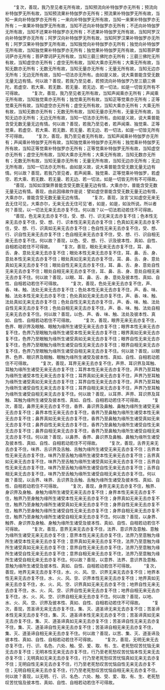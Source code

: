 <!-- { "loadSidebar": true } -->
　　“复次，善现，我乃至见者无所有故，当知预流向补特伽罗亦无所有；预流向补特伽罗无所有故，当知预流果补特伽罗亦无所有；预流果补特伽罗无所有故，当知一来向补特伽罗亦无所有；一来向补特伽罗无所有故，当知一来果补特伽罗亦无所有；一来果补特伽罗无所有故，当知不还向补特伽罗亦无所有；不还向补特伽罗无所有故，当知不还果补特伽罗亦无所有；不还果补特伽罗无所有故，当知阿罗汉向补特伽罗亦无所有；阿罗汉向补特伽罗无所有故，当知阿罗汉果补特伽罗亦无所有；阿罗汉果补特伽罗无所有故，当知独觉向补特伽罗亦无所有；独觉向补特伽罗无所有故，当知独觉果补特伽罗亦无所有；独觉果补特伽罗无所有故，当知菩萨摩诃萨亦无所有；菩萨摩诃萨无所有故，当知三藐三佛陀亦无所有；三藐三佛陀无所有故，当知虚空亦无所有；虚空无所有故，当知大乘亦无所有；大乘无所有故，当知无数亦无所有；无数无所有故，当知无量亦无所有；无量无所有故，当知无边亦无所有；无边无所有故，当知一切法亦无所有。由如是义故，说大乘普能含受无数无量无边有情。何以故？善现，若我乃至见者，若预流向补特伽罗乃至三藐三佛陀，若虚空、若大乘、若无数、若无量、若无边、若一切法，如是一切皆无所有不可得故。
　　“复次，善现，我乃至见者无所有故，当知声闻乘亦无所有；声闻乘无所有故，当知独觉乘亦无所有；独觉乘无所有故，当知正等觉乘亦无所有；正等觉乘无所有故，当知虚空亦无所有；虚空无所有故，当知大乘亦无所有；大乘无所有故，当知无数亦无所有；无数无所有故，当知无量亦无所有，无量无所有故，当知无边亦无所有；无边无所有故，当知一切法亦无所有。由如是义故，说大乘普能含受无数无量无边有情。何以故？善现，若我乃至见者，若声闻乘、独觉乘、正等觉乘，若虚空、若大乘、若无数、若无量、若无边、若一切法，如是一切皆无所有不可得故。
　　“复次，善现，我乃至见者无所有故，当知声闻乘补特伽罗亦无所有；声闻乘补特伽罗无所有故，当知独觉乘补特伽罗亦无所有；独觉乘补特伽罗无所有故，当知正等觉乘补特伽罗亦无所有；正等觉乘补特伽罗无所有故，当知虚空亦无所有；虚空无所有故，当知大乘亦无所有；大乘无所有故，当知无数亦无所有；无数无所有故，当知无量亦无所有；无量无所有故，当知无边亦无所有；无边无所有故，当知一切法亦无所有。由如是义故，说大乘普能含受无数无量无边有情。何以故？善现，若我乃至见者，若声闻乘、独觉乘、正等觉乘补特伽罗，若虚空、若大乘、若无数、若无量、若无边、若一切法，如是一切皆无所有不可得故。
　　“善现，当知如涅槃界普能含受无数无量无边有情，大乘亦尔，普能含受无数无量无边有情。善现，由此因缘故作是说：譬如虚空普能含受无数无量无边有情，大乘亦尔，普能含受无数无量无边有情。
　　“复次，善现，汝言‘又如虚空无来无去无住可见，大乘亦尔，无来无去无住可见’者，如是，如是，如汝所说。所以者何？善现，以一切法无来无去亦复不住。何以故？以一切法若动若住不可得故。
　　“善现，色无来无去亦复不住，受、想、行、识无来无去亦复不住；色本性无来无去亦复不住，受、想、行、识本性无来无去亦复不住；色真如无来无去亦复不住，受、想、行、识真如无来无去亦复不住；色自性无来无去亦复不住，受、想、行、识自性无来无去亦复不住；色自相无来无去亦复不住，受、想、行、识自相无来无去亦复不住。何以故？善现，以色、受、想、行、识及彼本性、真如、自性、自相若动若住不可得故。
　　“复次，善现，眼处无来无去亦复不住，耳、鼻、舌、身、意处无来无去亦复不住；眼处本性无来无去亦复不住，耳、鼻、舌、身、意处本性无来无去亦复不住；眼处真如无来无去亦复不住，耳、鼻、舌、身、意处真如无来无去亦复不住；眼处自性无来无去亦复不住，耳、鼻、舌、身、意处自性无来无去亦复不住；眼处自相无来无去亦复不住，耳、鼻、舌、身、意处自相无来无去亦复不住。何以故？善现，以眼、耳、鼻、舌、身、意处及彼本性、真如、自性、自相若动若住不可得故。
　　“复次，善现，色处无来无去亦复不住，声、香、味、触、法处无来无去亦复不住；色处本性无来无去亦复不住，声、香、味、触、法处本性无来无去亦复不住；色处真如无来无去亦复不住，声、香、味、触、法处真如无来无去亦复不住；色处自性无来无去亦复不住，声、香、味、触、法处自性无来无去亦复不住；色处自相无来无去亦复不住，声、香、味、触、法处自相无来无去亦复不住。何以故？善现，以色、声、香、味、触、法处及彼本性、真如、自性、自相若动若住不可得故。
　　“复次，善现，眼界无来无去亦复不住，色界、眼识界及眼触、眼触为缘所生诸受无来无去亦复不住；眼界本性无来无去亦复不住，色界乃至眼触为缘所生诸受本性无来无去亦复不住；眼界真如无来无去亦复不住，色界乃至眼触为缘所生诸受真如无来无去亦复不住；眼界自性无来无去亦复不住，色界乃至眼触为缘所生诸受自性无来无去亦复不住；眼界自相无来无去亦复不住，色界乃至眼触为缘所生诸受自相无来无去亦复不住。何以故？善现，以眼界、色界、眼识界及眼触、眼触为缘所生诸受及彼本性、真如、自性、自相若动若住不可得故。
　　“复次，善现，耳界无来无去亦复不住，声界、耳识界及耳触、耳触为缘所生诸受无来无去亦复不住；耳界本性无来无去亦复不住，声界乃至耳触为缘所生诸受本性无来无去亦复不住；耳界真如无来无去亦复不住，声界乃至耳触为缘所生诸受真如无来无去亦复不住；耳界自性无来无去亦复不住，声界乃至耳触为缘所生诸受自性无来无去亦复不住；耳界自相无来无去亦复不住，声界乃至耳触为缘所生诸受自相无来无去亦复不住。何以故？善现，以耳界、声界、耳识界及耳触、耳触为缘所生诸受及彼本性、真如、自性、自相若动若住不可得故。
　　“复次，善现，鼻界无来无去亦复不住，香界、鼻识界及鼻触、鼻触为缘所生诸受无来无去亦复不住；鼻界本性无来无去亦复不住，香界乃至鼻触为缘所生诸受本性无来无去亦复不住；鼻界真如无来无去亦复不住，香界乃至鼻触为缘所生诸受真如无来无去亦复不住；鼻界自性无来无去亦复不住，香界乃至鼻触为缘所生诸受自性无来无去亦复不住；鼻界自相无来无去亦复不住，香界乃至鼻触为缘所生诸受自相无来无去亦复不住。何以故？善现，以鼻界、香界、鼻识界及鼻触、鼻触为缘所生诸受及彼本性、真如、自性、自相若动若住不可得故。
　　“复次，善现，舌界无来无去亦复不住，味界、舌识界及舌触、舌触为缘所生诸受无来无去亦复不住；舌界本性无来无去亦复不住，味界乃至舌触为缘所生诸受本性无来无去亦复不住；舌界真如无来无去亦复不住，味界乃至舌触为缘所生诸受真如无来无去亦复不住；舌界自性无来无去亦复不住，味界乃至舌触为缘所生诸受自性无来无去亦复不住；舌界自相无来无去亦复不住，味界乃至舌触为缘所生诸受自相无来无去亦复不住。何以故？善现，以舌界、味界、舌识界及舌触、舌触为缘所生诸受及彼本性、真如、自性、自相若动若住不可得故。
　　“复次，善现，身界无来无去亦复不住，触界、身识界及身触、身触为缘所生诸受无来无去亦复不住；身界本性无来无去亦复不住，触界乃至身触为缘所生诸受本性无来无去亦复不住；身界真如无来无去亦复不住，触界乃至身触为缘所生诸受真如无来无去亦复不住；身界自性无来无去亦复不住，触界乃至身触为缘所生诸受自性无来无去亦复不住；身界自相无来无去亦复不住，触界乃至身触为缘所生诸受自相无来无去亦复不住。何以故？善现，以身界、触界、身识界及身触、身触为缘所生诸受及彼本性、真如、自性、自相若动若住不可得故。
　　“复次，善现，意界无来无去亦复不住，法界、意识界及意触、意触为缘所生诸受无来无去亦复不住；意界本性无来无去亦复不住，法界乃至意触为缘所生诸受本性无来无去亦复不住；意界真如无来无去亦复不住，法界乃至意触为缘所生诸受真如无来无去亦复不住；意界自性无来无去亦复不住，法界乃至意触为缘所生诸受自性无来无去亦复不住；意界自相无来无去亦复不住，法界乃至意触为缘所生诸受自相无来无去亦复不住。何以故？善现，以意界、法界、意识界及意触、意触为缘所生诸受及彼本性、真如、自性、自相若动若住不可得故。
　　“复次，善现，地界无来无去亦复不住，水、火、风、空、识界无来无去亦复不住；地界本性无来无去亦复不住，水、火、风、空、识界本性无来无去亦复不住；地界真如无来无去亦复不住，水、火、风、空、识界真如无来无去亦复不住；地界自性无来无去亦复不住，水、火、风、空、识界自性无来无去亦复不住；地界自相无来无去亦复不住，水、火、风、空、识界自相无来无去亦复不住。何以故？善现，以地、水、火、风、空、识界及彼本性、真如、自性、自相若动若住不可得故。
　　“复次，善现，苦圣谛无来无去亦复不住，集、灭、道圣谛无来无去亦复不住；苦圣谛本性无来无去亦复不住，集、灭、道圣谛本性无来无去亦复不住；苦圣谛真如无来无去亦复不住，集、灭、道圣谛真如无来无去亦复不住；苦圣谛自性无来无去亦复不住，集、灭、道圣谛自性无来无去亦复不住；苦圣谛自相无来无去亦复不住，集、灭、道圣谛自相无来无去亦复不住。何以故？善现，以苦、集、灭、道圣谛及彼本性、真如、自性、自相若动若住不可得故。
　　“复次，善现，无明无来无去亦复不住，行、识、名色、六处、触、受、爱、取、有、生、老死愁叹苦忧恼无来无去亦复不住；无明本性无来无去亦复不住，行乃至老死愁叹苦忧恼本性无来无去亦复不住；无明真如无来无去亦复不住，行乃至老死愁叹苦忧恼真如无来无去亦复不住；无明自性无来无去亦复不住，行乃至老死愁叹苦忧恼自性无来无去亦复不住；无明自相无来无去亦复不住，行乃至老死愁叹苦忧恼自相无来无去亦复不住。何以故？善现，以无明、行、识、名色、六处、触、受、爱、取、有、生、老死愁叹苦忧恼及彼本性、真如、自性、自相若动若住不可得故。
